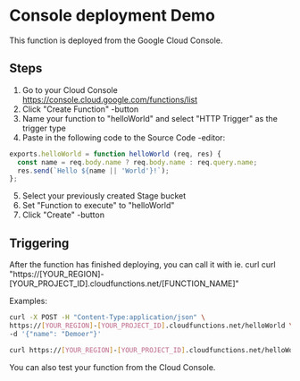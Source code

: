 # Console deployment Demo

This function is deployed from the Google Cloud Console.

## Steps

1. Go to your Cloud Console https://console.cloud.google.com/functions/list
2. Click "Create Function" -button
3. Name your function to "helloWorld" and select "HTTP Trigger" as the trigger type
4. Paste in the following code to the Source Code -editor:

```js
exports.helloWorld = function helloWorld (req, res) {
  const name = req.body.name ? req.body.name : req.query.name;
  res.send(`Hello ${name || 'World'}!`);
};
```
5. Select your previously created Stage bucket
6. Set "Function to execute" to "helloWorld"
7. Click "Create" -button

## Triggering

After the function has finished deploying, you can call it with ie. curl
curl "https://[YOUR_REGION]-[YOUR_PROJECT_ID].cloudfunctions.net/[FUNCTION_NAME]"

Examples:

```sh
curl -X POST -H "Content-Type:application/json" \
https://[YOUR_REGION]-[YOUR_PROJECT_ID].cloudfunctions.net/helloWorld \
-d '{"name": "Demoer"}'
```

```sh
curl https://[YOUR_REGION]-[YOUR_PROJECT_ID].cloudfunctions.net/helloWorld?name=Demoer
```

You can also test your function from the Cloud Console.
